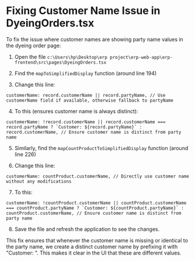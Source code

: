 # Fixing Customer Name Issue in DyeingOrders.tsx

To fix the issue where customer names are showing party name values in the dyeing order page:

1. Open the file `c:\Users\hp\Desktop\erp project\erp-web-app\erp-frontend\src\pages\DyeingOrders.tsx`

2. Find the `mapToSimplifiedDisplay` function (around line 194)

3. Change this line:
```tsx
customerName: record.customerName || record.partyName, // Use customerName field if available, otherwise fallback to partyName
```

4. To this (ensures customer name is always distinct):
```tsx
customerName: !record.customerName || record.customerName === record.partyName ? `Customer: ${record.partyName}` : record.customerName, // Ensure customer name is distinct from party name
```

5. Similarly, find the `mapCountProductToSimplifiedDisplay` function (around line 226)

6. Change this line:
```tsx
customerName: countProduct.customerName, // Directly use customer name without any modifications
```

7. To this:
```tsx
customerName: !countProduct.customerName || countProduct.customerName === countProduct.partyName ? `Customer: ${countProduct.partyName}` : countProduct.customerName, // Ensure customer name is distinct from party name
```

8. Save the file and refresh the application to see the changes.

This fix ensures that whenever the customer name is missing or identical to the party name, we create a distinct customer name by prefixing it with "Customer: ". This makes it clear in the UI that these are different values.
